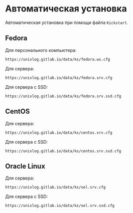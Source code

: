 # Автоматическая установка

Автоматическая установка при помощи файла `Kickstart`.

## Fedora

Для персонального компьютера:

```
https://unixlog.gitlab.io/data/ks/fedora.ws.cfg
```

Для сервера:

```
https://unixlog.gitlab.io/data/ks/fedora.srv.cfg
```

Для сервера с SSD:

```
https://unixlog.gitlab.io/data/ks/fedora.srv.ssd.cfg
```

## CentOS

Для сервера:

```
https://unixlog.gitlab.io/data/ks/centos.srv.cfg
```

Для сервера с SSD:

```
https://unixlog.gitlab.io/data/ks/centos.srv.ssd.cfg
```

## Oracle Linux

Для сервера:

```
https://unixlog.gitlab.io/data/ks/oel.srv.cfg
```

Для сервера с SSD:

```
https://unixlog.gitlab.io/data/ks/oel.srv.ssd.cfg
```